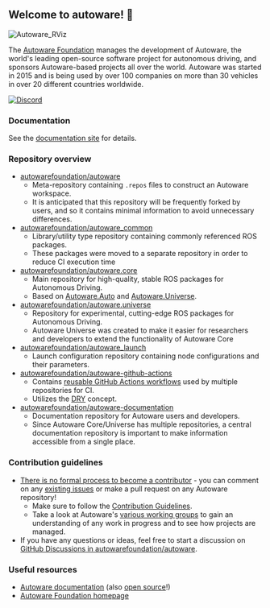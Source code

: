 ## Welcome to autoware! 👋

![Autoware_RViz](https://user-images.githubusercontent.com/63835446/158918717-58d6deaf-93fb-47f9-891d-e242b02cba7b.png)

The [Autoware Foundation](https://www.autoware.org/) manages the development of Autoware, the world's leading open-source software project for autonomous driving, and sponsors Autoware-based projects all over the world. Autoware was started in 2015 and is being used by over 100 companies on more than 30 vehicles in over 20 different countries worldwide.

[![Discord](https://img.shields.io/discord/953808765935816715?label=Join%20Autoware%20Discord&style=for-the-badge)](https://discord.gg/Q94UsPvReQ)

### Documentation

See the [documentation site](https://autowarefoundation.github.io/autoware-documentation/main/) for details.

### Repository overview

- [autowarefoundation/autoware](https://github.com/autowarefoundation/autoware)
  - Meta-repository containing `.repos` files to construct an Autoware workspace.
  - It is anticipated that this repository will be frequently forked by users, and so it contains minimal information to avoid unnecessary differences.
- [autowarefoundation/autoware_common](https://github.com/autowarefoundation/autoware_common)
  - Library/utility type repository containing commonly referenced ROS packages.
  - These packages were moved to a separate repository in order to reduce CI execution time
- [autowarefoundation/autoware.core](https://github.com/autowarefoundation/autoware.core)
  - Main repository for high-quality, stable ROS packages for Autonomous Driving.
  - Based on [Autoware.Auto](https://gitlab.com/autowarefoundation/autoware.auto/AutowareAuto) and [Autoware.Universe](https://github.com/autowarefoundation/autoware.universe).
- [autowarefoundation/autoware.universe](https://github.com/autowarefoundation/autoware.universe)
  - Repository for experimental, cutting-edge ROS packages for Autonomous Driving.
  - Autoware Universe was created to make it easier for researchers and developers to extend the functionality of Autoware Core
- [autowarefoundation/autoware_launch](https://github.com/autowarefoundation/autoware_launch)
  - Launch configuration repository containing node configurations and their parameters.
- [autowarefoundation/autoware-github-actions](https://github.com/autowarefoundation/autoware-github-actions)
  - Contains [reusable GitHub Actions workflows](https://docs.github.com/ja/actions/learn-github-actions/reusing-workflows) used by multiple repositories for CI.
  - Utilizes the [DRY](https://en.wikipedia.org/wiki/Don%27t_repeat_yourself) concept.
- [autowarefoundation/autoware-documentation](https://github.com/autowarefoundation/autoware-documentation)
  - Documentation repository for Autoware users and developers.
  - Since Autoware Core/Universe has multiple repositories, a central documentation repository is important to make information accessible from a single place.

### Contribution guidelines

- [There is no formal process to become a contributor](https://github.com/autowarefoundation/autoware-projects/wiki#contributors) - you can comment on any [existing issues](https://github.com/autowarefoundation/autoware.universe/issues) or make a pull request on any Autoware repository!
  - Make sure to follow the [Contribution Guidelines](https://autowarefoundation.github.io/autoware-documentation/main/contributing/).
  - Take a look at Autoware's [various working groups](https://github.com/autowarefoundation/autoware-projects/wiki#working-group-list) to gain an understanding of any work in progress and to see how projects are managed.
- If you have any questions or ideas, feel free to start a discussion on [GitHub Discussions in autowarefoundation/autoware](https://github.com/autowarefoundation/autoware/discussions).

### Useful resources

- [Autoware documentation](https://autowarefoundation.github.io/autoware-documentation/main/) (also [open source](https://github.com/autowarefoundation/autoware-documentation)!)
- [Autoware Foundation homepage](https://www.autoware.org/)
